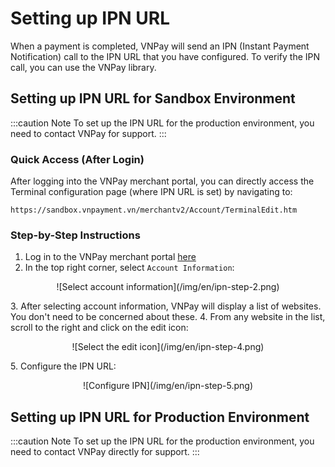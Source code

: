 # Setting up IPN URL

When a payment is completed, VNPay will send an IPN (Instant Payment Notification) call to the IPN URL that you have configured. To verify the IPN call, you can use the VNPay library.

## Setting up IPN URL for Sandbox Environment

:::caution Note
To set up the IPN URL for the production environment, you need to contact VNPay for support.
:::

### Quick Access (After Login)

After logging into the VNPay merchant portal, you can directly access the Terminal configuration page (where IPN URL is set) by navigating to:

```text
https://sandbox.vnpayment.vn/merchantv2/Account/TerminalEdit.htm
```

### Step-by-Step Instructions

1. Log in to the VNPay merchant portal [here](https://sandbox.vnpayment.vn/merchantv2/Users/Login.htm)
2. In the top right corner, select `Account Information`:
 <p align="center">
     ![Select account information](/img/en/ipn-step-2.png)
 </p>
3. After selecting account information, VNPay will display a list of websites. You don't need to be concerned about these.
4. From any website in the list, scroll to the right and click on the edit icon:
 <p align="center">
     ![Select the edit icon](/img/en/ipn-step-4.png)
 </p>
5. Configure the IPN URL:
 <p align="center">
     ![Configure IPN](/img/en/ipn-step-5.png)
 </p>

## Setting up IPN URL for Production Environment

:::caution Note
To set up the IPN URL for the production environment, you need to contact VNPay directly for support.
:::
